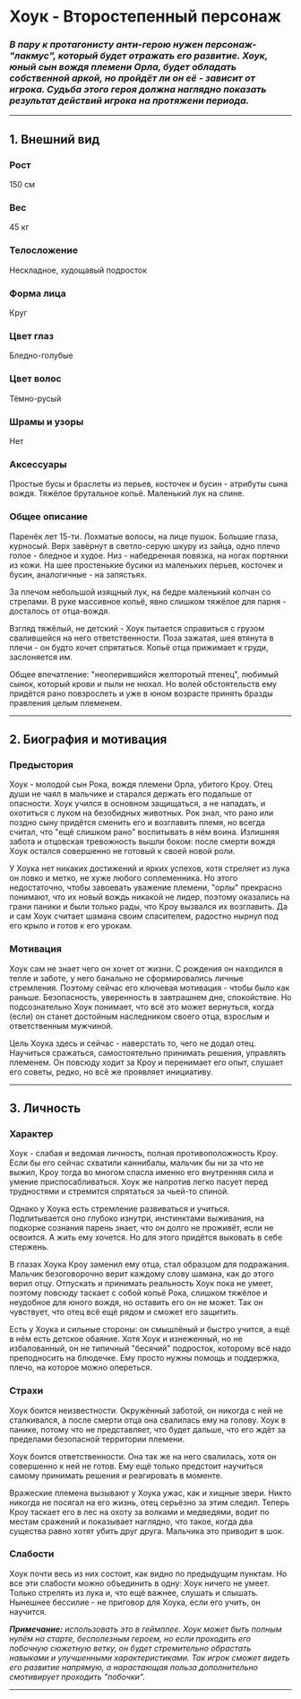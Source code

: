 # Хоук - Второстепенный персонаж

### _В пару к протагонисту анти-герою нужен персонаж-"лакмус", который будет отражать его развитие. Хоук, юный сын вождя племени Орла, будет обладать собственной аркой, но пройдёт ли он её - зависит от игрока. Судьба этого героя должна наглядно показать результат действий игрока на протяжени периода._

---

## 1. Внешний вид

### Рост

150 см

### Вес

45 кг

### Телосложение

Нескладное, худощавый подросток

### Форма лица

Круг

### Цвет глаз

Бледно-голубые

### Цвет волос

Тёмно-русый

### Шрамы и узоры

Нет

### Аксессуары

Простые бусы и браслеты из перьев, косточек и бусин - атрибуты сына вождя. Тяжёлое брутальное копьё. Маленький лук на спине.

### Общее описание

Паренёк лет 15-ти. Лохматые волосы, на лице пушок. Большие глаза, курносый. Верх завёрнут в светло-серую шкуру из зайца, одно плечо голое - бледное и худое. Низ - набедренная повязка, на ногах портянки из кожи. На шее простенькие бусики из маленьких перьев, косточек и бусин, аналогичные - на запястьях. 

За плечом небольшой изящный лук, на бедре маленький колчан со стрелами. В руке массивное копьё, явно слишком тяжёлое для парня - досталось от отца-вождя. 

Взгляд тяжёлый, не детский - Хоук пытается справиться с грузом свалившейся на него ответственности. Поза зажатая, шея втянута в плечи - он будто хочет спрятаться. Копьё отца прижимает к груди, заслоняется им.

Общее впечатление: "неоперившийся желторотый птенец", любимый сынок, который крови и пыли не нюхал. Но волей обстоятельств ему придётся рано повзрослеть и уже в юном возрасте принять бразды правления целым племенем.

---

## 2. Биография и мотивация

### Предыстория

Хоук - молодой сын Рока, вождя племени Орла, убитого Кроу. Отец души не чаял в мальчике и старался держать его подальше от опасности. Хоук учился в основном защищаться, а не нападать, и охотиться с луком на безобидных животных. Рок знал, что рано или поздно сыну придётся сменить его и возглавить племя, но всегда считал, что "ещё слишком рано" воспитывать в нём воина. Излишняя забота и отцовская тревожность вышли боком: после смерти вождя Хоук остался совершенно не готовый к своей новой роли.

У Хоука нет никаких достижений и ярких успехов, хотя стреляет из лука он ловко и метко, не хуже любого соплеменника. Но этого недостаточно, чтобы завоевать уважение племени, "орлы" прекрасно понимают, что их новый вождь никакой не лидер, поэтому оказались на грани паники и были только рады, что Кроу вызвался их возглавить. Да и сам Хоук считает шамана своим спасителем, радостно нырнул под его крыло и готов к его урокам.

### Мотивация

Хоук сам не знает чего он хочет от жизни. С рождения он находился в тепле и заботе, у него банально не сформировались личные стремления. Поэтому сейчас его ключевая мотивация - чтобы было как раньше. Безопасность, уверенность в завтрашнем дне, спокойствие. Но подсознательно Хоук понимает, что всё это может вернуться, когда (если) он станет достойным наследником своего отца, взрослым и ответственным мужчиной.

Цель Хоука здесь и сейчас - наверстать то, чего не додал отец. Научиться сражаться, самостоятельно принимать решения, управлять племенем. Он повсюду ходит за Кроу и перенимает его опыт, слушает его советы, редко, но всё же проявляет инициативу.

---

## 3. Личность

### Характер

Хоук - слабая и ведомая личность, полная противоположность Кроу. Если бы его сейчас схватили каннибалы, мальчик бы ни за что не выжил, Кроу тогда во многом спасла именно его внутренняя сила и умение приспосабливаться. Хоук же напротив легко пасует перед трудностями и стремится спрятаться за чьей-то спиной.

Однако у Хоука есть стремление развиваться и учиться. Подпитывается оно глубоко изнутри, инстинктами выживания, на подкорке сознания парень знает, что он долго не проживёт, если не освоится. А жить ему хочется. Но для этого придётся выковать в себе стержень.

В глазах Хоука Кроу заменил ему отца, стал образцом для подражания. Мальчик безоговорочно верит каждому слову шамана, как до этого верил отцу. Отпускать и принимать реальность Хоук пока не умеет, поэтому повсюду таскает с собой копьё Рока, слишком тяжёлое и неудобное для юного вождя, но оставить его он не может. Так он чувствует, что отец всё ещё рядом и сможет его защитить.

Есть у Хоука и сильные стороны: он смышлёный и быстро учится, а ещё в нём есть детское обаяние. Хотя Хоук и изнеженный, но не избалованный, он не типичный "бесячий" подросток, которому всё надо преподносить на блюдечке. Ему просто нужны помощь и поддержка, плечо, на которое можно опереться.

### Страхи

Хоук боится неизвестности. Окружённый заботой, он никогда с ней не сталкивался, а после смерти отца она свалилась ему на голову. Хоук в панике, потому что не представляет, что будет дальше, что его ждёт за пределами безопасной территории племени. 

Хоук боится ответственности. Она так же на него свалилась, хотя он совершенно к ней не готов. Ему ещё только предстоит научиться самому принимать решения и реагировать в моменте.

Вражеские племена вызывают у Хоука ужас, как и хищные звери. Никто никогда не посягал на его жизнь, отец серьёзно за этим следил. Теперь Кроу таскает его в лес на охоту за волками и медведями, водит по местам сражений и показывает наглядно, что такое, когда два существа равно хотят убить друг друга. Мальчика это приводит в шок.

### Слабости

Хоук почти весь из них состоит, как видно по предыдущим пунктам. Но все эти слабости можно объединить в одну: Хоук ничего не умеет. Только стрелять из лука и, что ещё важнее, слушать и слышать. Нынешнее бессилие - не приговор для Хоука, если его учить, он научится. 

_**Примечание:** использовать это в геймплее. Хоук может быть полным нулём на старте, бесполезным героем, но если проходить его побочную сюжетную ветку, он будет стремительно обрастать навыками и улучшенными характеристиками. Так игрок сможет видеть его развитие напрямую, а нарастающая польза дополнительно смотивирует проходить "побочки"._

---